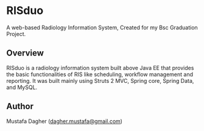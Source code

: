 # RISduo
A web-based Radiology Information System, Created for my Bsc Graduation Project.

## Overview

RISduo is a radiology information system built above Java EE that provides the basic functionalities of RIS like scheduling, workflow management and reporting.
It was built mainly using Struts 2 MVC, Spring core, Spring Data, and MySQL.

## Author

Mustafa Dagher (dagher.mustafa@gmail.com)
